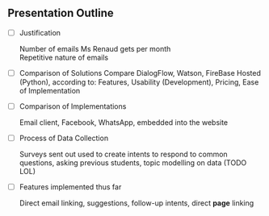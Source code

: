 ## Presentation Outline
- [ ] Justification 
  
  Number of emails Ms Renaud gets per month <br />
  Repetitive nature of emails <br />

- [ ] Comparison of Solutions
    Compare DialogFlow, Watson, FireBase Hosted (Python), according to: Features, Usability (Development), Pricing, Ease of Implementation

- [ ] Comparison of Implementations

    Email client, Facebook, WhatsApp, embedded into the website 

- [ ] Process of Data Collection
    
    Surveys sent out used to create intents to respond to common questions, asking previous students, topic modelling on data (TODO LOL)

- [ ] Features implemented thus far
  
    Direct email linking, suggestions, follow-up intents, direct **page** linking